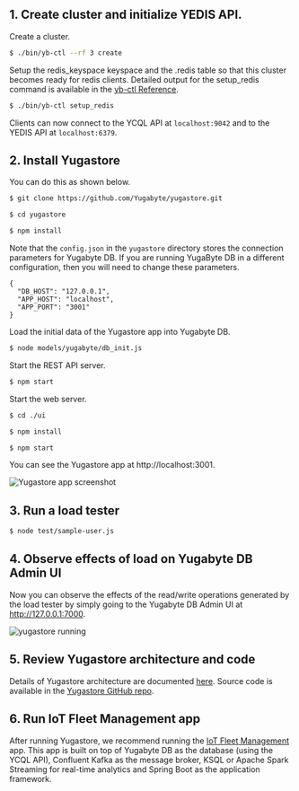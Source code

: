 
## 1. Create cluster and initialize YEDIS API.

Create a cluster.

```sh
$ ./bin/yb-ctl --rf 3 create
``` 

Setup the redis_keyspace keyspace and the .redis table so that this cluster becomes ready for redis clients. Detailed output for the setup_redis command is available in the [yb-ctl Reference](../../admin/yb-ctl/#setup-redis).

```sh
$ ./bin/yb-ctl setup_redis
```

Clients can now connect to the YCQL API at `localhost:9042` and to the YEDIS API at  `localhost:6379`.

## 2. Install Yugastore

You can do this as shown below.

```sh
$ git clone https://github.com/Yugabyte/yugastore.git
```

```sh
$ cd yugastore
```

```sh
$ npm install
```

Note that the `config.json` in the `yugastore` directory stores the connection parameters for Yugabyte DB. If you are running YugaByte DB in a different configuration, then you will need to change these parameters.

```
{
  "DB_HOST": "127.0.0.1",
  "APP_HOST": "localhost",
  "APP_PORT": "3001"
}
```

Load the initial data of the Yugastore app into Yugabyte DB.
```sh
$ node models/yugabyte/db_init.js
```

Start the REST API server.

```sh
$ npm start
```

Start the web server.

```sh
$ cd ./ui
```

```sh
$ npm install
```

```sh
$ npm start
```


You can see the Yugastore app at http://localhost:3001.

![Yugastore app screenshot](/images/develop/realworld-apps/ecommerce-app/yugastore-app-screenshots.png)

## 3. Run a load tester

```sh
$ node test/sample-user.js
```

## 4. Observe effects of load on Yugabyte DB Admin UI

Now you can observe the effects of the read/write operations generated by the load tester by simply going to the Yugabyte DB Admin UI at http://127.0.0.1:7000.

![yugastore running](/images/quick_start/binary-yugastore-running.png)

## 5. Review Yugastore architecture and code

Details of Yugastore architecture are documented [here](../../develop/realworld-apps/ecommerce-app/). Source code is available in the [Yugastore GitHub repo](https://github.com/Yugabyte/yugastore).


## 6. Run IoT Fleet Management app

After running Yugastore, we recommend running the [IoT Fleet Management](../../develop/realworld-apps/iot-spark-kafka-ksql/) app. This app is built on top of Yugabyte DB as the database (using the YCQL API), Confluent Kafka as the message broker, KSQL or Apache Spark Streaming for real-time analytics and Spring Boot as the application framework.
